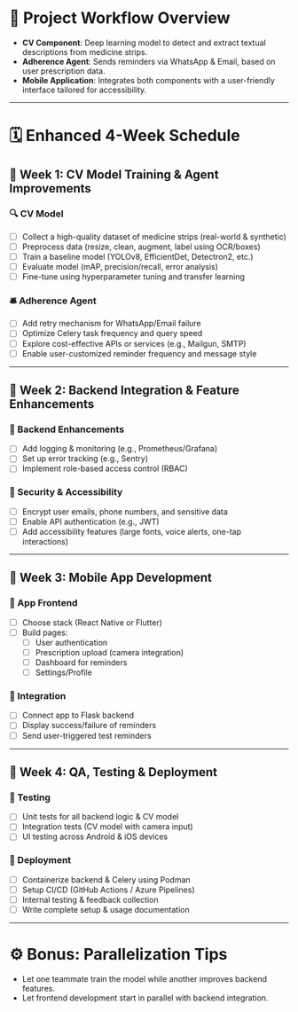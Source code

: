 # 🧠 Project Workflow Overview

- **CV Component**: Deep learning model to detect and extract textual descriptions from medicine strips.
- **Adherence Agent**: Sends reminders via WhatsApp & Email, based on user prescription data.
- **Mobile Application**: Integrates both components with a user-friendly interface tailored for accessibility.

---

# 🗓️ Enhanced 4-Week Schedule

## 📅 Week 1: CV Model Training & Agent Improvements

### 🔍 CV Model
- [ ] Collect a high-quality dataset of medicine strips (real-world & synthetic)
- [ ] Preprocess data (resize, clean, augment, label using OCR/boxes)
- [ ] Train a baseline model (YOLOv8, EfficientDet, Detectron2, etc.)
- [ ] Evaluate model (mAP, precision/recall, error analysis)
- [ ] Fine-tune using hyperparameter tuning and transfer learning

### 🛎️ Adherence Agent
- [ ] Add retry mechanism for WhatsApp/Email failure
- [ ] Optimize Celery task frequency and query speed
- [ ] Explore cost-effective APIs or services (e.g., Mailgun, SMTP)
- [ ] Enable user-customized reminder frequency and message style

---

## 📅 Week 2: Backend Integration & Feature Enhancements

### 🔧 Backend Enhancements
- [ ] Add logging & monitoring (e.g., Prometheus/Grafana)
- [ ] Set up error tracking (e.g., Sentry)
- [ ] Implement role-based access control (RBAC)

### 🔐 Security & Accessibility
- [ ] Encrypt user emails, phone numbers, and sensitive data
- [ ] Enable API authentication (e.g., JWT)
- [ ] Add accessibility features (large fonts, voice alerts, one-tap interactions)

---

## 📅 Week 3: Mobile App Development

### 📱 App Frontend
- [ ] Choose stack (React Native or Flutter)
- [ ] Build pages:
  - [ ] User authentication
  - [ ] Prescription upload (camera integration)
  - [ ] Dashboard for reminders
  - [ ] Settings/Profile

### 🔗 Integration
- [ ] Connect app to Flask backend
- [ ] Display success/failure of reminders
- [ ] Send user-triggered test reminders

---

## 📅 Week 4: QA, Testing & Deployment

### 🧪 Testing
- [ ] Unit tests for all backend logic & CV model
- [ ] Integration tests (CV model with camera input)
- [ ] UI testing across Android & iOS devices

### 🚀 Deployment
- [ ] Containerize backend & Celery using Podman
- [ ] Setup CI/CD (GitHub Actions / Azure Pipelines)
- [ ] Internal testing & feedback collection
- [ ] Write complete setup & usage documentation

---

# ⚙️ Bonus: Parallelization Tips

- Let one teammate train the model while another improves backend features.
- Let frontend development start in parallel with backend integration.
